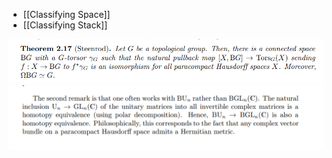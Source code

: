 - [[Classifying Space]] 
- [[Classifying Stack]]

![](attachments/Pasted%20image%2020210505015056.png)
![](attachments/Pasted%20image%2020210505015233.png)